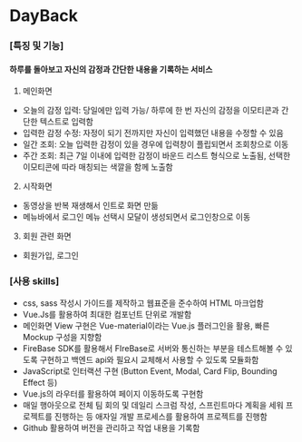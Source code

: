 # DayBack
### [특징 및 기능]    
 #### 하루를 돌아보고 자신의 감정과 간단한 내용을 기록하는 서비스
1. 메인화면  
- 오늘의 감정 입력: 당일에만 입력 가능/ 하루에 한 번 자신의 감정을 이모티콘과 간단한 텍스트로 입력함
- 입력한 감정 수정: 자정이 되기 전까지만 자신이 입력했던 내용을 수정할 수 있음
- 일간 조회: 오늘 입력한 감정이 있을 경우에 입력창이 플립되면서 조회창으로 이동 
- 주간 조회: 최근 7일 이내에 입력한 감정이 바운드 리스트 형식으로 노출됨, 선택한 이모티콘에 따라 매칭되는 색깔을 함께 노출함

2. 시작화면  
- 동영상을 반복 재생해서 인트로 화면 만듦
- 메뉴바에서 로그인 메뉴 선택시 모달이 생성되면서 로그인창으로 이동

3. 회원 관련 화면  
- 회원가입, 로그인

### [사용 skills]    
- css, sass 작성시 가이드를 제작하고 웹표준을 준수하여 HTML 마크업함
- Vue.Js를 활용하여 최대한 컴포넌트 단위로 개발함
- 메인화면 View 구현은 Vue-material이라는 Vue.js 플러그인을 활용, 빠른 Mockup 구성을 지향함
- FireBase SDK를 활용해서 FIreBase로 서버와 통신하는 부분을 테스트해볼 수 있도록 구현하고 백엔드 api와 필요시 교체해서 사용할 수 있도록 모듈화함
- JavaScript로 인터랙션 구현 (Button Event, Modal, Card Flip, Bounding Effect 등)
- Vue.js의 라우터를 활용하여 페이지 이동하도록 구현함
- 매일 행아웃으로 전체 팀 회의 및 데일리 스크럼 작성, 스프린트마다 계획을 세워 프로젝트를 진행하는 등 애자일 개발 프로세스를 활용하여 프로젝트를 진행함
- Github 활용하여 버전을 관리하고 작업 내용을 기록함
